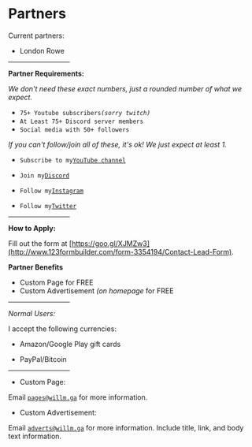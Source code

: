 # Partners

Current partners:
- London Rowe

<div class="aligncenter" style="width:125px;"><hr /></div>


**Partner Requirements:** 

*We don't need these exact numbers, just a rounded number of what we expect.*

- `75+ Youtube subscribers`*`(sorry twitch)`*
- `At Least 75+ Discord server members`
- `Social media with 50+ followers`

*If you can't follow/join all of these, it's ok! We just expect at least 1.*

- `Subscribe to my`[`YouTube channel`](https://youtube.com/willhasawesomeshoes)

- `Join my`[`Discord`](https://discord.me/whas)

- `Follow my`[`Instagram`](https://instagram.com/willonyt)

- `Follow my`[`Twitter`](https://twitter.com/willmccrudden)

<div class="aligncenter" style="width:125px;"><hr /></div>

**How to Apply:**

Fill out the form at [https://goo.gl/XJMZw3](http://www.123formbuilder.com/form-3354194/Contact-Lead-Form).

**Partner Benefits**
- Custom Page for FREE
- Custom Advertisement *(on homepage* for FREE

<div class="aligncenter" style="width:125px;"><hr /></div>

*Normal Users:*

I accept the following currencies:

- Amazon/Google Play gift cards

- PayPal/Bitcoin

<div class="aligncenter" style="width:125px;"><hr /></div>

- Custom Page:

Email [`pages@willm.ga`](mailto:pages@willm.ga) for more information.

- Custom Advertisement:

Email [`adverts@willm.ga`](mailto:adverts@willm.ga) for more information. Include title, link, and body text information.
<a name="benefits"></a> 
